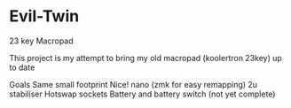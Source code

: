 # Evil-Twin
23 key Macropad 

This project is my attempt to bring my old macropad (koolertron 23key) up to date 

Goals 
Same small footprint 
Nice! nano (zmk for easy remapping)
2u stabiliser 
Hotswap sockets 
Battery and battery switch (not yet complete)
